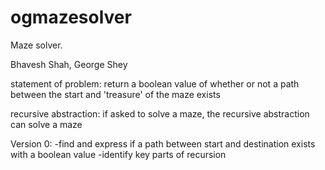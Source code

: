 # ogmazesolver
Maze solver.

Bhavesh Shah, George Shey

statement of problem: return a boolean value of whether or not a path between the start and 'treasure' of the maze exists

recursive abstraction: if asked to solve a maze, the recursive abstraction can solve a maze 

Version 0:
  -find and express if a path between start and destination exists with a boolean value
  -identify key parts of recursion
